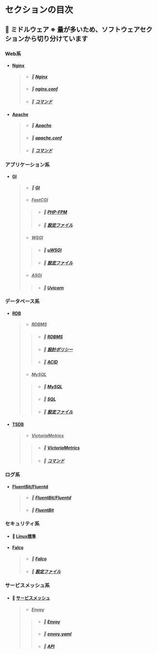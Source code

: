 # セクションの目次

## 👾 ミドルウェア ※ 量が多いため、ソフトウェアセクションから切り分けています

### Web系

* #### <u>Nginx</u>
  > * ##### 📖 [︎Nginx](https://hiroki-it.github.io/tech-notebook-mkdocs/software/software_middleware_web_nginx.html)
  > * ##### 📖 [︎nginx.conf](https://hiroki-it.github.io/tech-notebook-mkdocs/software/software_middleware_web_nginx_conf.html)
  > * ##### 📖 [︎コマンド](https://hiroki-it.github.io/tech-notebook-mkdocs/software/software_middleware_web_nginx_command.html)
* #### <u>Apache</u>
  > * ##### 📖 [︎Apache](https://hiroki-it.github.io/tech-notebook-mkdocs/software/software_middleware_web_apache.html)
  > * ##### 📖 [︎apache.conf](https://hiroki-it.github.io/tech-notebook-mkdocs/software/software_middleware_web_apache_conf.html)
  > * ##### 📖 [︎コマンド](https://hiroki-it.github.io/tech-notebook-mkdocs/software/software_middleware_web_apache_command.html)


### アプリケーション系

* #### <u>GI</u>
  > * ##### 📖 [︎GI](https://hiroki-it.github.io/tech-notebook-mkdocs/software/software_middleware_application_gi.html)
  > * ##### <u>FastCGI</u>
  > > * ##### 📖 [︎PHP-FPM](https://hiroki-it.github.io/tech-notebook-mkdocs/software/software_middleware_application_gi_fastcgi_php_fpm.html)
  > > * ##### 📖 [︎設定ファイル](https://hiroki-it.github.io/tech-notebook-mkdocs/software/software_middleware_application_gi_fastcgi_php_fpm_conf.html)
  > * ##### <u>WSGI</u>
  > > * ##### 📖 [︎uWSGI](https://hiroki-it.github.io/tech-notebook-mkdocs/software/software_middleware_application_gi_wsgi_uwsgi.html)
  > > * ##### 📖 [︎設定ファイル](https://hiroki-it.github.io/tech-notebook-mkdocs/software/software_middleware_application_gi_wsgi_uwsgi_conf.html)
  > * ##### <u>ASGI</u>
  > > * ##### 📖 [︎Uvicorn](https://hiroki-it.github.io/tech-notebook-mkdocs/software/software_middleware_application_gi_asgi_uvicorn.html)

### データベース系

* #### <u>RDB</u>
  > * ##### <u>RDBMS</u>
  > > * ##### 📖 [︎RDBMS](https://hiroki-it.github.io/tech-notebook-mkdocs/software/software_middleware_database_rdb_rdbms.html)
  > > * ##### 📖 [設計ポリシー](https://hiroki-it.github.io/tech-notebook-mkdocs/software/software_middleware_database_rdb_rdbms_policy.html)
  > > * ##### 📖 [︎ACID](https://hiroki-it.github.io/tech-notebook-mkdocs/software/software_middleware_database_rdb_rdbms_acid.html)
  > * ##### <u>MySQL</u>
  > > * ##### 📖 [My︎SQL](https://hiroki-it.github.io/tech-notebook-mkdocs/software/software_middleware_database_rdb_mysql.html)
  > > * ##### 📖 [SQL](https://hiroki-it.github.io/tech-notebook-mkdocs/software/software_middleware_database_rdb_mysql_sql.html)
  > > * ##### 📖 [設定ファイル](https://hiroki-it.github.io/tech-notebook-mkdocs/software/software_middleware_database_rdb_mysql_conf.html)
* #### <u>TSDB</u>
  > * ##### <u>VictoriaMetrics</u>
  > > * ##### 📖 [VictoriaMetrics](https://hiroki-it.github.io/tech-notebook-mkdocs/software/software_middleware_database_tsdb_victoriametrics.html)
  > > * ##### 📖 [コマンド](https://hiroki-it.github.io/tech-notebook-mkdocs/software/software_middleware_database_tsdb_victoriametrics_command.html)

### ログ系

* #### <u>FluentBit/Fluentd</u>
  > * ##### 📖 [FluentBit/Fluentd](https://hiroki-it.github.io/tech-notebook-mkdocs/software/software_middleware_log_fluentbit_fluentd.html)
  > * ##### 📖 [︎FluentBit](https://hiroki-it.github.io/tech-notebook-mkdocs/software/software_middleware_log_fluentbit.html)

### セキュリティ系

* #### 📖 [︎︎Linux標準](https://hiroki-it.github.io/tech-notebook-mkdocs/software/software_middleware_security_linux.html)
* #### <u>Falco</u>
  > * ##### 📖 [Falco](https://hiroki-it.github.io/tech-notebook-mkdocs/software/software_middleware_security_falco.html)
  > * ##### 📖 [設定ファイル](https://hiroki-it.github.io/tech-notebook-mkdocs/software/software_middleware_security_falco_conf.html)

### サービスメッシュ系

* #### 📖 [︎サービスメッシュ](https://hiroki-it.github.io/tech-notebook-mkdocs/software/software_middleware_service_mesh.html)
  > * ##### <u>Envoy</u>
  > > * ##### 📖 [︎Envoy](https://hiroki-it.github.io/tech-notebook-mkdocs/software/software_middleware_service_mesh_envoy.html)
  > > * ##### 📖 [︎envoy.yaml](https://hiroki-it.github.io/tech-notebook-mkdocs/software/software_middleware_service_mesh_envoy_envoy_yaml.html)
  > > * ##### 📖 [︎API](https://hiroki-it.github.io/tech-notebook-mkdocs/software/software_middleware_service_mesh_envoy_api.html)

<br>
